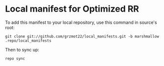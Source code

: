 Local manifest for Optimized RR
==============

To add this manifest to your local repository, use this command in source's root:

    git clone git://github.com/grzmot22/local_manifests.git -b marshmallow .repo/local_manifests

Then to sync up:

    repo sync
